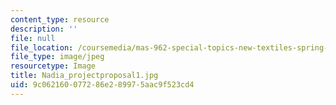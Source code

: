 ```yaml
---
content_type: resource
description: ''
file: null
file_location: /coursemedia/mas-962-special-topics-new-textiles-spring-2010/9c062160077286e289975aac9f523cd4_Nadia_projectproposal1.jpg
file_type: image/jpeg
resourcetype: Image
title: Nadia_projectproposal1.jpg
uid: 9c062160-0772-86e2-8997-5aac9f523cd4
---
```

